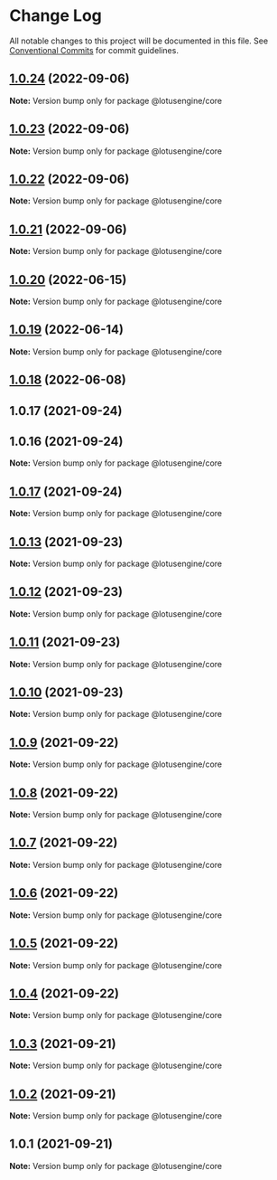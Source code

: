 # Change Log

All notable changes to this project will be documented in this file.
See [Conventional Commits](https://conventionalcommits.org) for commit guidelines.

## [1.0.24](https://github.com/lotusengine/sdk/compare/@lotusengine/core@1.0.23...@lotusengine/core@1.0.24) (2022-09-06)

**Note:** Version bump only for package @lotusengine/core





## [1.0.23](https://github.com/lotusengine/sdk/compare/@lotusengine/core@1.0.22...@lotusengine/core@1.0.23) (2022-09-06)

**Note:** Version bump only for package @lotusengine/core





## [1.0.22](https://github.com/lotusengine/sdk/compare/@lotusengine/core@1.0.21...@lotusengine/core@1.0.22) (2022-09-06)

**Note:** Version bump only for package @lotusengine/core





## [1.0.21](https://github.com/lotusengine/sdk/compare/@lotusengine/core@1.0.20...@lotusengine/core@1.0.21) (2022-09-06)

**Note:** Version bump only for package @lotusengine/core





## [1.0.20](https://github.com/lotusengine/sdk/compare/@lotusengine/core@1.0.19...@lotusengine/core@1.0.20) (2022-06-15)

**Note:** Version bump only for package @lotusengine/core





## [1.0.19](https://github.com/lotusengine/sdk/compare/@lotusengine/core@1.0.18...@lotusengine/core@1.0.19) (2022-06-14)

**Note:** Version bump only for package @lotusengine/core





## [1.0.18](https://github.com/lotusengine/sdk/compare/@lotusengine/core@1.0.13...@lotusengine/core@1.0.18) (2022-06-08)



## 1.0.17 (2021-09-24)



## 1.0.16 (2021-09-24)

**Note:** Version bump only for package @lotusengine/core





## [1.0.17](https://github.com/lotusengine/sdk/compare/v1.0.16...v1.0.17) (2021-09-24)

**Note:** Version bump only for package @lotusengine/core





## [1.0.13](https://github.com/lotusengine/sdk/compare/@lotusengine/core@1.0.12...@lotusengine/core@1.0.13) (2021-09-23)

**Note:** Version bump only for package @lotusengine/core





## [1.0.12](https://github.com/lotusengine/sdk/compare/@lotusengine/core@1.0.11...@lotusengine/core@1.0.12) (2021-09-23)

**Note:** Version bump only for package @lotusengine/core





## [1.0.11](https://github.com/lotusengine/sdk/compare/@lotusengine/core@1.0.10...@lotusengine/core@1.0.11) (2021-09-23)

**Note:** Version bump only for package @lotusengine/core





## [1.0.10](https://github.com/lotusengine/sdk/compare/@lotusengine/core@1.0.9...@lotusengine/core@1.0.10) (2021-09-23)

**Note:** Version bump only for package @lotusengine/core





## [1.0.9](https://github.com/lotusengine/lotusengine/compare/@lotusengine/core@1.0.8...@lotusengine/core@1.0.9) (2021-09-22)

**Note:** Version bump only for package @lotusengine/core





## [1.0.8](https://github.com/lotusengine/lotusengine/compare/@lotusengine/core@1.0.7...@lotusengine/core@1.0.8) (2021-09-22)

**Note:** Version bump only for package @lotusengine/core





## [1.0.7](https://github.com/lotusengine/lotusengine/compare/@lotusengine/core@1.0.6...@lotusengine/core@1.0.7) (2021-09-22)

**Note:** Version bump only for package @lotusengine/core





## [1.0.6](https://github.com/lotusengine/lotusengine/compare/@lotusengine/core@1.0.5...@lotusengine/core@1.0.6) (2021-09-22)

**Note:** Version bump only for package @lotusengine/core





## [1.0.5](https://github.com/lotusengine/lotusengine/compare/@lotusengine/core@1.0.4...@lotusengine/core@1.0.5) (2021-09-22)

**Note:** Version bump only for package @lotusengine/core





## [1.0.4](https://github.com/lotusengine/lotusengine/compare/@lotusengine/core@1.0.3...@lotusengine/core@1.0.4) (2021-09-22)

**Note:** Version bump only for package @lotusengine/core





## [1.0.3](https://github.com/lotusengine/lotusengine/compare/@lotusengine/core@1.0.2...@lotusengine/core@1.0.3) (2021-09-21)

**Note:** Version bump only for package @lotusengine/core





## [1.0.2](https://github.com/lotusengine/lotusengine/compare/@lotusengine/core@1.0.1...@lotusengine/core@1.0.2) (2021-09-21)

**Note:** Version bump only for package @lotusengine/core





## 1.0.1 (2021-09-21)

**Note:** Version bump only for package @lotusengine/core
